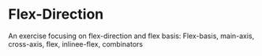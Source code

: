 # Flex-Direction
An exercise focusing on flex-direction and flex basis: Flex-basis, main-axis, cross-axis, flex, inlinee-flex, combinators
